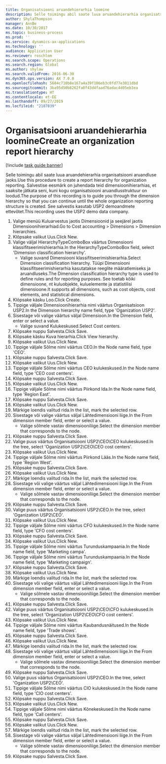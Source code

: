 ```yaml
---
title: Organisatsiooni aruandehierarhia loomine
description: Selle toimingu abil saate luua aruandehierarhia organisatsiooni aruandluse jaoks.
author: ShylaThompson
manager: AnnBe
ms.date: 10/30/2017
ms.topic: business-process
ms.prod: ''
ms.service: dynamics-ax-applications
ms.technology: ''
audience: Application User
ms.reviewer: roschlom
ms.search.scope: Operations
ms.search.region: Global
ms.author: shylaw
ms.search.validFrom: 2016-06-30
ms.dyn365.ops.version: AX 7.0.0
ms.openlocfilehash: 5684c710b8e167a4a39f106eb3c0fd77e3011dbd
ms.sourcegitcommit: 3ba95d50b8262fa0f43d4faad76adac4d05eb3ea
ms.translationtype: HT
ms.contentlocale: et-EE
ms.lasthandoff: 09/27/2019
ms.locfileid: "2187839"
---
```

# <a name="create-an-organization-report-hierarchy"></a><span data-ttu-id="ca243-103">Organisatsiooni aruandehierarhia loomine</span><span class="sxs-lookup"><span data-stu-id="ca243-103">Create an organization report hierarchy</span></span>

[!include [task guide banner](../../includes/task-guide-banner.md)]

<span data-ttu-id="ca243-104">Selle toimingu abil saate luua aruandehierarhia organisatsiooni aruandluse jaoks.</span><span class="sxs-lookup"><span data-stu-id="ca243-104">Use this procedure to create a report hierarchy for organization reporting.</span></span> <span data-ttu-id="ca243-105">Salvestise eesmärk on juhendada teid dimensioonihierarhias, et saaksite jätkata seni, kuni kogu organisatsiooni aruandlusstruktuur on loodud.</span><span class="sxs-lookup"><span data-stu-id="ca243-105">The purpose of this recording is to guide you through the dimension hierarchy so that you can continue until the whole organization reporting structure is created.</span></span> <span data-ttu-id="ca243-106">See salvestis kasutab USP2 demoandmete ettevõtet.</span><span class="sxs-lookup"><span data-stu-id="ca243-106">This recording uses the USP2 demo data company.</span></span>

1. <span data-ttu-id="ca243-107">Valige menüü Kuluarvestus jaotis Dimensioonid ja seejärel jaotis Dimensioonihierarhiad.</span><span class="sxs-lookup"><span data-stu-id="ca243-107">Go to Cost accounting > Dimensions > Dimension hierarchies.</span></span>
2. <span data-ttu-id="ca243-108">Klõpsake valikut Uus.</span><span class="sxs-lookup"><span data-stu-id="ca243-108">Click New.</span></span>
3. <span data-ttu-id="ca243-109">Valige väljal HierarchyTypeComboBox väärtus Dimensiooni klassifitseerimishierarhia.</span><span class="sxs-lookup"><span data-stu-id="ca243-109">In the HierarchyTypeComboBox field, select 'Dimension classification hierarchy'.</span></span>
    * <span data-ttu-id="ca243-110">Valige suvand Dimensiooni klassifitseerimishierarhia.</span><span class="sxs-lookup"><span data-stu-id="ca243-110">Select Dimension classification hierarchy.</span></span> <span data-ttu-id="ca243-111">Tüüpi Dimensiooni klassifitseerimishierarhia kasutatakse reeglite määratlemiseks ja aruandluseks.</span><span class="sxs-lookup"><span data-stu-id="ca243-111">The Dimension classification hierarchy type is used to define rules and for reporting purposes.</span></span> <span data-ttu-id="ca243-112">See toetab kõiki dimensioone, nt kuluobjekte, kuluelemente ja statistilisi dimensioone.</span><span class="sxs-lookup"><span data-stu-id="ca243-112">It supports all dimensions, such as cost objects, cost elements, and statistical dimensions.</span></span>  
4. <span data-ttu-id="ca243-113">Klõpsake käsku Loo.</span><span class="sxs-lookup"><span data-stu-id="ca243-113">Click Create.</span></span>
5. <span data-ttu-id="ca243-114">Tippige väljale Dimensioonihierarhia nimi väärtus Organisatsioon USP2.</span><span class="sxs-lookup"><span data-stu-id="ca243-114">In the Dimension hierarchy name field, type 'Oganization USP2'.</span></span>
6. <span data-ttu-id="ca243-115">Sisestage või valige väärtus väljal Dimensioon.</span><span class="sxs-lookup"><span data-stu-id="ca243-115">In the Dimension field, enter or select a value.</span></span>
    * <span data-ttu-id="ca243-116">Valige suvand Kulukeskused.</span><span class="sxs-lookup"><span data-stu-id="ca243-116">Select Cost centers.</span></span>  
7. <span data-ttu-id="ca243-117">Klõpsake nuppu Salvesta.</span><span class="sxs-lookup"><span data-stu-id="ca243-117">Click Save.</span></span>
8. <span data-ttu-id="ca243-118">Klõpsake käsku Kuva hierarhia.</span><span class="sxs-lookup"><span data-stu-id="ca243-118">Click View hierarchy.</span></span>
9. <span data-ttu-id="ca243-119">Klõpsake valikut Uus.</span><span class="sxs-lookup"><span data-stu-id="ca243-119">Click New.</span></span>
10. <span data-ttu-id="ca243-120">Tippige väljale Sõlme nimi väärtus CEO.</span><span class="sxs-lookup"><span data-stu-id="ca243-120">In the Node name field, type 'CEO'.</span></span>
11. <span data-ttu-id="ca243-121">Klõpsake nuppu Salvesta.</span><span class="sxs-lookup"><span data-stu-id="ca243-121">Click Save.</span></span>
12. <span data-ttu-id="ca243-122">Klõpsake valikut Uus.</span><span class="sxs-lookup"><span data-stu-id="ca243-122">Click New.</span></span>
13. <span data-ttu-id="ca243-123">Tippige väljale Sõlme nimi väärtus CEO kulukeskused.</span><span class="sxs-lookup"><span data-stu-id="ca243-123">In the Node name field, type 'CEO cost centers'.</span></span>
14. <span data-ttu-id="ca243-124">Klõpsake nuppu Salvesta.</span><span class="sxs-lookup"><span data-stu-id="ca243-124">Click Save.</span></span>
15. <span data-ttu-id="ca243-125">Klõpsake valikut Uus.</span><span class="sxs-lookup"><span data-stu-id="ca243-125">Click New.</span></span>
16. <span data-ttu-id="ca243-126">Tippige väljale Sõlme nimi väärtus Piirkond Ida.</span><span class="sxs-lookup"><span data-stu-id="ca243-126">In the Node name field, type 'Region East'.</span></span>
17. <span data-ttu-id="ca243-127">Klõpsake nuppu Salvesta.</span><span class="sxs-lookup"><span data-stu-id="ca243-127">Click Save.</span></span>
18. <span data-ttu-id="ca243-128">Klõpsake valikut Uus.</span><span class="sxs-lookup"><span data-stu-id="ca243-128">Click New.</span></span>
19. <span data-ttu-id="ca243-129">Märkige loendis valitud rida.</span><span class="sxs-lookup"><span data-stu-id="ca243-129">In the list, mark the selected row.</span></span>
20. <span data-ttu-id="ca243-130">Sisestage või valige väärtus väljal Lähtedimensiooni liige.</span><span class="sxs-lookup"><span data-stu-id="ca243-130">In the From dimension member field, enter or select a value.</span></span>
    * <span data-ttu-id="ca243-131">Valige sõlmele vastav dimensiooniliige.</span><span class="sxs-lookup"><span data-stu-id="ca243-131">Select the dimension member that corresponds to the node.</span></span>  
21. <span data-ttu-id="ca243-132">Klõpsake nuppu Salvesta.</span><span class="sxs-lookup"><span data-stu-id="ca243-132">Click Save.</span></span>
22. <span data-ttu-id="ca243-133">Valige puus väärtus Organisatsiooni USP2\CEO\CEO kulukeskused.</span><span class="sxs-lookup"><span data-stu-id="ca243-133">In the tree, select 'Oganization USP2\CEO\CEO cost centers'.</span></span>
23. <span data-ttu-id="ca243-134">Klõpsake valikut Uus.</span><span class="sxs-lookup"><span data-stu-id="ca243-134">Click New.</span></span>
24. <span data-ttu-id="ca243-135">Tippige väljale Sõlme nimi väärtus Piirkond Lääs.</span><span class="sxs-lookup"><span data-stu-id="ca243-135">In the Node name field, type 'Region West'.</span></span>
25. <span data-ttu-id="ca243-136">Klõpsake nuppu Salvesta.</span><span class="sxs-lookup"><span data-stu-id="ca243-136">Click Save.</span></span>
26. <span data-ttu-id="ca243-137">Klõpsake valikut Uus.</span><span class="sxs-lookup"><span data-stu-id="ca243-137">Click New.</span></span>
27. <span data-ttu-id="ca243-138">Märkige loendis valitud rida.</span><span class="sxs-lookup"><span data-stu-id="ca243-138">In the list, mark the selected row.</span></span>
28. <span data-ttu-id="ca243-139">Sisestage või valige väärtus väljal Lähtedimensiooni liige.</span><span class="sxs-lookup"><span data-stu-id="ca243-139">In the From dimension member field, enter or select a value.</span></span>
    * <span data-ttu-id="ca243-140">Valige sõlmele vastav dimensiooniliige.</span><span class="sxs-lookup"><span data-stu-id="ca243-140">Select the dimension member that corresponds to the node.</span></span>  
29. <span data-ttu-id="ca243-141">Klõpsake nuppu Salvesta.</span><span class="sxs-lookup"><span data-stu-id="ca243-141">Click Save.</span></span>
30. <span data-ttu-id="ca243-142">Valige puus väärtus Organisatsiooni USP2\CEO.</span><span class="sxs-lookup"><span data-stu-id="ca243-142">In the tree, select 'Oganization USP2\CEO'.</span></span>
31. <span data-ttu-id="ca243-143">Klõpsake valikut Uus.</span><span class="sxs-lookup"><span data-stu-id="ca243-143">Click New.</span></span>
32. <span data-ttu-id="ca243-144">Tippige väljale Sõlme nimi väärtus CFO kulukeskused.</span><span class="sxs-lookup"><span data-stu-id="ca243-144">In the Node name field, type 'CFO cost centers'.</span></span>
33. <span data-ttu-id="ca243-145">Klõpsake nuppu Salvesta.</span><span class="sxs-lookup"><span data-stu-id="ca243-145">Click Save.</span></span>
34. <span data-ttu-id="ca243-146">Klõpsake valikut Uus.</span><span class="sxs-lookup"><span data-stu-id="ca243-146">Click New.</span></span>
35. <span data-ttu-id="ca243-147">Tippige väljale Sõlme nimi väärtus Turunduskampaania.</span><span class="sxs-lookup"><span data-stu-id="ca243-147">In the Node name field, type 'Marketing campa'.</span></span>
36. <span data-ttu-id="ca243-148">Tippige väljale Sõlme nimi väärtus Turunduskampaania.</span><span class="sxs-lookup"><span data-stu-id="ca243-148">In the Node name field, type 'Marketing campaign'.</span></span>
37. <span data-ttu-id="ca243-149">Klõpsake nuppu Salvesta.</span><span class="sxs-lookup"><span data-stu-id="ca243-149">Click Save.</span></span>
38. <span data-ttu-id="ca243-150">Klõpsake valikut Uus.</span><span class="sxs-lookup"><span data-stu-id="ca243-150">Click New.</span></span>
39. <span data-ttu-id="ca243-151">Märkige loendis valitud rida.</span><span class="sxs-lookup"><span data-stu-id="ca243-151">In the list, mark the selected row.</span></span>
40. <span data-ttu-id="ca243-152">Sisestage või valige väärtus väljal Lähtedimensiooni liige.</span><span class="sxs-lookup"><span data-stu-id="ca243-152">In the From dimension member field, enter or select a value.</span></span>
    * <span data-ttu-id="ca243-153">Valige sõlmele vastav dimensiooniliige.</span><span class="sxs-lookup"><span data-stu-id="ca243-153">Select the dimension member that corresponds to the node.</span></span>  
41. <span data-ttu-id="ca243-154">Klõpsake nuppu Salvesta.</span><span class="sxs-lookup"><span data-stu-id="ca243-154">Click Save.</span></span>
42. <span data-ttu-id="ca243-155">Valige puus väärtus Organisatsiooni USP2\CEO\CFO kulukeskused.</span><span class="sxs-lookup"><span data-stu-id="ca243-155">In the tree, select 'Organization USP2\CEO\CFO cost centers'.</span></span>
43. <span data-ttu-id="ca243-156">Klõpsake valikut Uus.</span><span class="sxs-lookup"><span data-stu-id="ca243-156">Click New.</span></span>
44. <span data-ttu-id="ca243-157">Tippige väljale Sõlme nimi väärtus Kaubandusnäitused.</span><span class="sxs-lookup"><span data-stu-id="ca243-157">In the Node name field, type 'Trade shows'.</span></span>
45. <span data-ttu-id="ca243-158">Klõpsake nuppu Salvesta.</span><span class="sxs-lookup"><span data-stu-id="ca243-158">Click Save.</span></span>
46. <span data-ttu-id="ca243-159">Klõpsake valikut Uus.</span><span class="sxs-lookup"><span data-stu-id="ca243-159">Click New.</span></span>
47. <span data-ttu-id="ca243-160">Märkige loendis valitud rida.</span><span class="sxs-lookup"><span data-stu-id="ca243-160">In the list, mark the selected row.</span></span>
48. <span data-ttu-id="ca243-161">Sisestage või valige väärtus väljal Lähtedimensiooni liige.</span><span class="sxs-lookup"><span data-stu-id="ca243-161">In the From dimension member field, enter or select a value.</span></span>
    * <span data-ttu-id="ca243-162">Valige sõlmele vastav dimensiooniliige.</span><span class="sxs-lookup"><span data-stu-id="ca243-162">Select the dimension member that corresponds to the node.</span></span>  
49. <span data-ttu-id="ca243-163">Klõpsake nuppu Salvesta.</span><span class="sxs-lookup"><span data-stu-id="ca243-163">Click Save.</span></span>
50. <span data-ttu-id="ca243-164">Valige puus väärtus Organisatsiooni USP2\CEO.</span><span class="sxs-lookup"><span data-stu-id="ca243-164">In the tree, select 'Oganization USP2\CEO'.</span></span>
51. <span data-ttu-id="ca243-165">Tippige väljale Sõlme nimi väärtus CIO kulukeskused.</span><span class="sxs-lookup"><span data-stu-id="ca243-165">In the Node name field, type 'CIO cost centers'.</span></span>
52. <span data-ttu-id="ca243-166">Klõpsake nuppu Salvesta.</span><span class="sxs-lookup"><span data-stu-id="ca243-166">Click Save.</span></span>
53. <span data-ttu-id="ca243-167">Klõpsake valikut Uus.</span><span class="sxs-lookup"><span data-stu-id="ca243-167">Click New.</span></span>
54. <span data-ttu-id="ca243-168">Tippige väljale Sõlme nimi väärtus Kõnekeskused.</span><span class="sxs-lookup"><span data-stu-id="ca243-168">In the Node name field, type 'Call centers'.</span></span>
55. <span data-ttu-id="ca243-169">Klõpsake nuppu Salvesta.</span><span class="sxs-lookup"><span data-stu-id="ca243-169">Click Save.</span></span>
56. <span data-ttu-id="ca243-170">Klõpsake valikut Uus.</span><span class="sxs-lookup"><span data-stu-id="ca243-170">Click New.</span></span>
57. <span data-ttu-id="ca243-171">Märkige loendis valitud rida.</span><span class="sxs-lookup"><span data-stu-id="ca243-171">In the list, mark the selected row.</span></span>
58. <span data-ttu-id="ca243-172">Sisestage või valige väärtus väljal Lähtedimensiooni liige.</span><span class="sxs-lookup"><span data-stu-id="ca243-172">In the From dimension member field, enter or select a value.</span></span>
    * <span data-ttu-id="ca243-173">Valige sõlmele vastav dimensiooniliige.</span><span class="sxs-lookup"><span data-stu-id="ca243-173">Select the dimension member that corresponds to the node.</span></span>  
59. <span data-ttu-id="ca243-174">Klõpsake nuppu Salvesta.</span><span class="sxs-lookup"><span data-stu-id="ca243-174">Click Save.</span></span>

